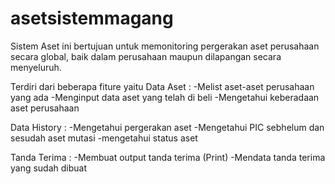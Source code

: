# asetsistemmagang
Sistem Aset ini bertujuan untuk memonitoring pergerakan aset perusahaan secara global, baik dalam perusahaan maupun dilapangan secara menyeluruh. 

Terdiri dari beberapa fiture yaitu 
Data Aset : 
-Melist aset-aset perusahaan yang ada
-Menginput data aset yang telah di beli
-Mengetahui keberadaan aset perusahaan

Data History :
-Mengetahui pergerakan aset
-Mengetahui PIC sebhelum dan sesudah aset mutasi
-mengetahui status aset

Tanda Terima :
-Membuat output tanda terima (Print)
-Mendata tanda terima yang sudah dibuat